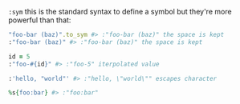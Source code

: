 `:sym` this is the standard syntax to define a symbol but they're more powerful than that:
```ruby
"foo-bar (baz)".to_sym #> :"foo-bar (baz)" the space is kept
:"foo-bar (baz)" #> :"foo-bar (baz)" the space is kept

id = 5
:"foo-#{id}" #> :"foo-5" iterpolated value

:'hello, "world"' #> :"hello, \"world\"" escapes character

%s{foo:bar} #> :"foo:bar"
```